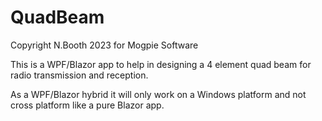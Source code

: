 # QuadBeam

Copyright N.Booth 2023 for Mogpie Software

This is a WPF/Blazor app to help in designing a 4 element quad beam for radio transmission and reception.

As a WPF/Blazor hybrid it will only work on a Windows platform and not cross platform like a pure Blazor app.
